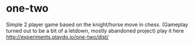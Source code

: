 # one-two
Simple 2 player game based on the knight/horse move in chess. 
(Gameplay turned out to be a bit of a letdown, mostly abandoned project)
play it here http://experiments.playdo.io/one-two/dist/
